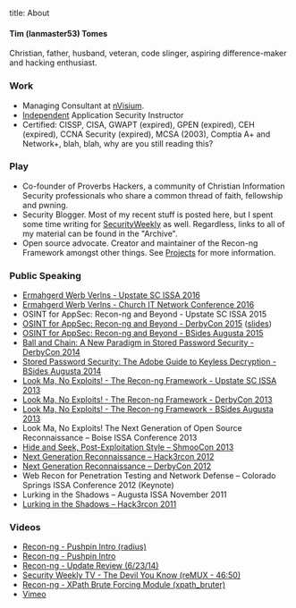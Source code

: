 title: About

#### Tim (lanmaster53) Tomes

Christian, father, husband, veteran, code slinger, aspiring difference-maker and hacking enthusiast.

### Work

- Managing Consultant at [nVisium](https://www.nvisium.com).
- [Independent](/training/) Application Security Instructor
- Certified: CISSP, CISA, GWAPT (expired), GPEN (expired), CEH (expired), CCNA Security (expired), MCSA (2003), Comptia A+ and Network+, blah, blah, why are you still reading this?

### Play

- Co-founder of Proverbs Hackers, a community of Christian Information Security professionals who share a common thread of faith, fellowship and pwning.
- Security Blogger. Most of my recent stuff is posted here, but I spent some time writing for [SecurityWeekly](http://securityweekly.com/) as well. Regardless, links to all of my material can be found in the "Archive".
- Open source advocate. Creator and maintainer of the Recon-ng Framework amongst other things. See [Projects](/projects/) for more information.

### Public Speaking

- [Ermahgerd Werb Verlns - Upstate SC ISSA 2016](https://speakerdeck.com/lanmaster53/ermahgerd-werb-verlns)
- [Ermahgerd Werb Verlns - Church IT Network Conference 2016](https://speakerdeck.com/lanmaster53/ermahgerd-werb-verlns)
- OSINT for AppSec: Recon-ng and Beyond - Upstate SC ISSA 2015
- [OSINT for AppSec: Recon-ng and Beyond - DerbyCon 2015](http://youtu.be/zgz6QYpdzT8) ([slides](https://speakerdeck.com/lanmaster53/osint-for-appsec-recon-ng-and-beyond))
- [OSINT for AppSec: Recon-ng and Beyond - BSides Augusta 2015](http://youtu.be/hWgxvb2Se78)
- [Ball and Chain: A New Paradigm in Stored Password Security - DerbyCon 2014](http://youtu.be/GfyM8lFkjo8)
- [Stored Password Security: The Adobe Guide to Keyless Decryption - BSides Augusta 2014](http://youtu.be/C1UqwC0SZ7c)
- [Look Ma, No Exploits! - The Recon-ng Framework - Upstate SC ISSA 2013](https://speakerdeck.com/lanmaster53/look-ma-no-exploits-the-recon-ng-framework)
- [Look Ma, No Exploits! - The Recon-ng Framework - DerbyCon 2013](http://youtu.be/vkmNTNl6urw)
- [Look Ma, No Exploits! - The Recon-ng Framework - BSides Augusta 2013](http://youtu.be/DtaucOTXfZY)
- Look Ma, No Exploits! The Next Generation of Open Source Reconnaissance – Boise ISSA Conference 2013
- [Hide and Seek, Post-Exploitation Style – ShmooCon 2013](http://youtu.be/VJTrRMqHU5U)
- [Next Generation Reconnaissance – Hack3rcon 2012](http://youtu.be/jsmiJQ2dbw4)
- [Next Generation Reconnaissance – DerbyCon 2012](http://youtu.be/RCWZcEztNT8)
- Web Recon for Penetration Testing and Network Defense – Colorado Springs ISSA Conference 2012 (Keynote)
- Lurking in the Shadows – Augusta ISSA November 2011
- [Lurking in the Shadows – Hack3rcon 2011](http://youtu.be/ant3ir9cRME)

### Videos

- [Recon-ng - Pushpin Intro (radius)](http://youtu.be/eZV6hicvMdw)
- [Recon-ng - Pushpin Intro](http://youtu.be/BwopO7dxT98)
- [Recon-ng - Update Review (6/23/14)](http://youtu.be/VevMPCkd6aM)
- [Security Weekly TV - The Devil You Know (reMUX - 46:50)](http://blip.tv/securityweekly/the-devil-you-know-6719417)
- [Recon-ng - XPath Brute Forcing Module (xpath_bruter)](http://youtu.be/RKt7o9sOe0A)
- [Vimeo](https://vimeo.com/lanmaster53)
